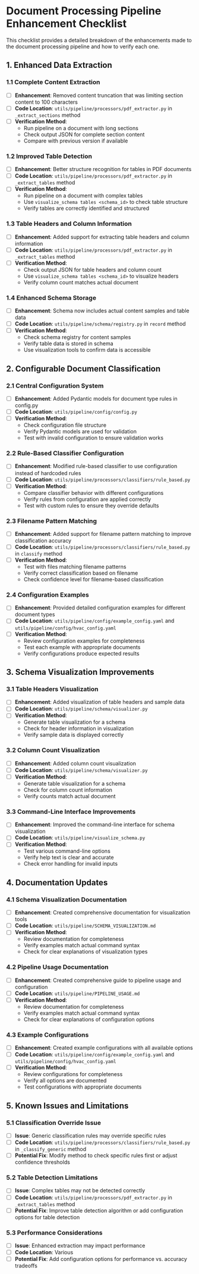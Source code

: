 # Document Processing Pipeline Enhancement Checklist

This checklist provides a detailed breakdown of the enhancements made to the document processing pipeline and how to verify each one.

## 1. Enhanced Data Extraction

### 1.1 Complete Content Extraction
- [ ] **Enhancement**: Removed content truncation that was limiting section content to 100 characters
- [ ] **Code Location**: `utils/pipeline/processors/pdf_extractor.py` in `_extract_sections` method
- [ ] **Verification Method**: 
  - Run pipeline on a document with long sections
  - Check output JSON for complete section content
  - Compare with previous version if available

### 1.2 Improved Table Detection
- [ ] **Enhancement**: Better structure recognition for tables in PDF documents
- [ ] **Code Location**: `utils/pipeline/processors/pdf_extractor.py` in `_extract_tables` method
- [ ] **Verification Method**:
  - Run pipeline on a document with complex tables
  - Use `visualize_schema tables <schema_id>` to check table structure
  - Verify tables are correctly identified and structured

### 1.3 Table Headers and Column Information
- [ ] **Enhancement**: Added support for extracting table headers and column information
- [ ] **Code Location**: `utils/pipeline/processors/pdf_extractor.py` in `_extract_tables` method
- [ ] **Verification Method**:
  - Check output JSON for table headers and column count
  - Use `visualize_schema tables <schema_id>` to visualize headers
  - Verify column count matches actual document

### 1.4 Enhanced Schema Storage
- [ ] **Enhancement**: Schema now includes actual content samples and table data
- [ ] **Code Location**: `utils/pipeline/schema/registry.py` in `record` method
- [ ] **Verification Method**:
  - Check schema registry for content samples
  - Verify table data is stored in schema
  - Use visualization tools to confirm data is accessible

## 2. Configurable Document Classification

### 2.1 Central Configuration System
- [ ] **Enhancement**: Added Pydantic models for document type rules in config.py
- [ ] **Code Location**: `utils/pipeline/config/config.py`
- [ ] **Verification Method**:
  - Check configuration file structure
  - Verify Pydantic models are used for validation
  - Test with invalid configuration to ensure validation works

### 2.2 Rule-Based Classifier Configuration
- [ ] **Enhancement**: Modified rule-based classifier to use configuration instead of hardcoded rules
- [ ] **Code Location**: `utils/pipeline/processors/classifiers/rule_based.py`
- [ ] **Verification Method**:
  - Compare classifier behavior with different configurations
  - Verify rules from configuration are applied correctly
  - Test with custom rules to ensure they override defaults

### 2.3 Filename Pattern Matching
- [ ] **Enhancement**: Added support for filename pattern matching to improve classification accuracy
- [ ] **Code Location**: `utils/pipeline/processors/classifiers/rule_based.py` in `classify` method
- [ ] **Verification Method**:
  - Test with files matching filename patterns
  - Verify correct classification based on filename
  - Check confidence level for filename-based classification

### 2.4 Configuration Examples
- [ ] **Enhancement**: Provided detailed configuration examples for different document types
- [ ] **Code Location**: `utils/pipeline/config/example_config.yaml` and `utils/pipeline/config/hvac_config.yaml`
- [ ] **Verification Method**:
  - Review configuration examples for completeness
  - Test each example with appropriate documents
  - Verify configurations produce expected results

## 3. Schema Visualization Improvements

### 3.1 Table Headers Visualization
- [ ] **Enhancement**: Added visualization of table headers and sample data
- [ ] **Code Location**: `utils/pipeline/schema/visualizer.py`
- [ ] **Verification Method**:
  - Generate table visualization for a schema
  - Check for header information in visualization
  - Verify sample data is displayed correctly

### 3.2 Column Count Visualization
- [ ] **Enhancement**: Added column count visualization
- [ ] **Code Location**: `utils/pipeline/schema/visualizer.py`
- [ ] **Verification Method**:
  - Generate table visualization for a schema
  - Check for column count information
  - Verify counts match actual document

### 3.3 Command-Line Interface Improvements
- [ ] **Enhancement**: Improved the command-line interface for schema visualization
- [ ] **Code Location**: `utils/pipeline/visualize_schema.py`
- [ ] **Verification Method**:
  - Test various command-line options
  - Verify help text is clear and accurate
  - Check error handling for invalid inputs

## 4. Documentation Updates

### 4.1 Schema Visualization Documentation
- [ ] **Enhancement**: Created comprehensive documentation for visualization tools
- [ ] **Code Location**: `utils/pipeline/SCHEMA_VISUALIZATION.md`
- [ ] **Verification Method**:
  - Review documentation for completeness
  - Verify examples match actual command syntax
  - Check for clear explanations of visualization types

### 4.2 Pipeline Usage Documentation
- [ ] **Enhancement**: Created comprehensive guide to pipeline usage and configuration
- [ ] **Code Location**: `utils/pipeline/PIPELINE_USAGE.md`
- [ ] **Verification Method**:
  - Review documentation for completeness
  - Verify examples match actual command syntax
  - Check for clear explanations of configuration options

### 4.3 Example Configurations
- [ ] **Enhancement**: Created example configurations with all available options
- [ ] **Code Location**: `utils/pipeline/config/example_config.yaml` and `utils/pipeline/config/hvac_config.yaml`
- [ ] **Verification Method**:
  - Review configurations for completeness
  - Verify all options are documented
  - Test configurations with appropriate documents

## 5. Known Issues and Limitations

### 5.1 Classification Override Issue
- [ ] **Issue**: Generic classification rules may override specific rules
- [ ] **Code Location**: `utils/pipeline/processors/classifiers/rule_based.py` in `_classify_generic` method
- [ ] **Potential Fix**: Modify method to check specific rules first or adjust confidence thresholds

### 5.2 Table Detection Limitations
- [ ] **Issue**: Complex tables may not be detected correctly
- [ ] **Code Location**: `utils/pipeline/processors/pdf_extractor.py` in `_extract_tables` method
- [ ] **Potential Fix**: Improve table detection algorithm or add configuration options for table detection

### 5.3 Performance Considerations
- [ ] **Issue**: Enhanced extraction may impact performance
- [ ] **Code Location**: Various
- [ ] **Potential Fix**: Add configuration options for performance vs. accuracy tradeoffs

